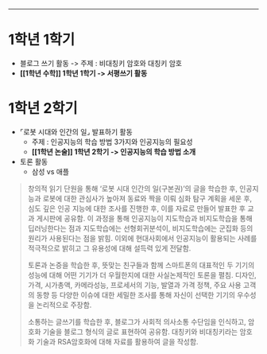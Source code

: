 ****
# 1학년 **1학기**
- 블로그 쓰기 활동 -> 주제 : 비대칭키 암호와 대칭키 암호
- **[[1학년 수학]] 1학년 1학기 -> 서평쓰기 활동**

# 1학년 2학기
- ⌜로봇 시대와 인간의 일⌟ 발표하기 활동
	- 주제 : 인공지능의 학습 방법 3가지와 인공지능의 필요성
	- **[[1학년 논술]] 1학년 2학기 -> 인공지능의 학습 방법 소개**
- 토론 활동
	- 삼성 vs 애플


> 창의적 읽기 단원을 통해 ‘로봇 시대 인간의 일(구본권)’의 글을 학습한 후, 인공지능과 로봇에 대한 관심사가 높아져 동료와 짝을 이뤄 심화 탐구 계획을 세운 후, 심도 깊은 인공 지능에 대한 조사를 진행한 후, 이를 자료로 만들어 발표한 후 교과 게시판에 공유함. 이 과정을 통해 인공지능이 지도학습과 비지도학습을 통해 딥러닝한다는 점과 지도학습에는 선형회귀분석이, 비지도학습에는 군집화 등의 원리가 사용된다는 점을 밝힘. 이외에 현대사회에서 인공지능이 활용되는 사례를 적극적으로 밝히고 그 유용성에 대해 설득력 있게 전달함. 
> 
> 토론과 논증을 학습한 후, 뜻맞는 친구들과 함께 스마트폰의 대표적인 두 기기의 성능에 대해 어떤 기기가 더 우월한지에 대한 사실논제적인 토론을 펼침. 디자인, 가격, 시가총액, 카메라성능, 프로세서의 기능, 발열과 가격 정책, 주요 사용 고객의 동향 등 다양한 이슈에 대한 세밀한 조사를 통해 자신이 선택한 기기의 우수성을 논리적으로 주장함. 
> 
> 소통하는 글쓰기를 학습한 후, 블로그가 사회적 의사소통 수단임을 인식하고, 암호화 기술을 블로그 형식의 글로 표현하여 공유함. 대칭키와 비대칭키라는 암호화 기술과 RSA암호화에 대해 자료를 활용하여 글을 작성함.
